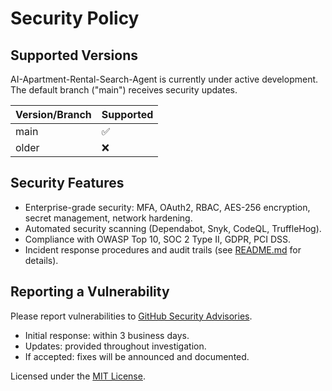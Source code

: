 # Security Policy

## Supported Versions

AI-Apartment-Rental-Search-Agent is currently under active development. The default branch ("main") receives security updates.

| Version/Branch | Supported          |
| -------------- | ------------------ |
| main           | :white_check_mark: |
| older          | :x:                |

## Security Features

- Enterprise-grade security: MFA, OAuth2, RBAC, AES-256 encryption, secret management, network hardening.
- Automated security scanning (Dependabot, Snyk, CodeQL, TruffleHog).
- Compliance with OWASP Top 10, SOC 2 Type II, GDPR, PCI DSS.
- Incident response procedures and audit trails (see [README.md](README.md) for details).

## Reporting a Vulnerability

Please report vulnerabilities to [GitHub Security Advisories](https://github.com/rsl37/AI-Apartment-Rental-Search-Agent/security/advisories/new).
- Initial response: within 3 business days.
- Updates: provided throughout investigation.
- If accepted: fixes will be announced and documented.

Licensed under the [MIT License](LICENSE).
